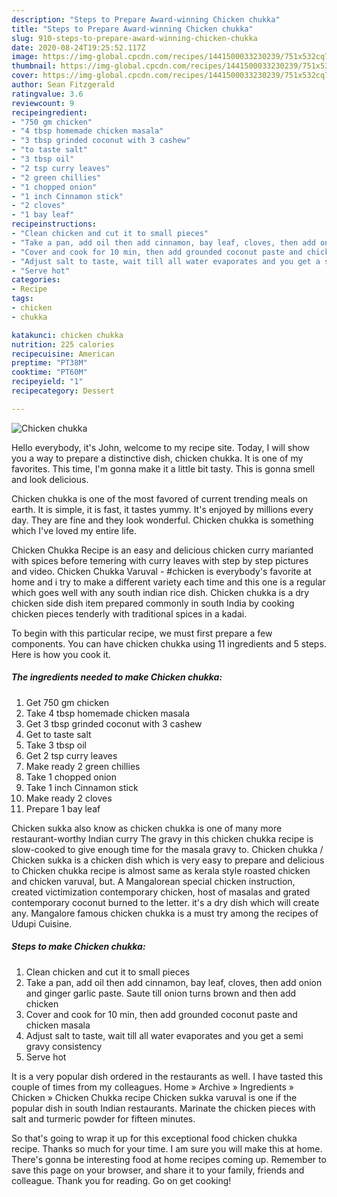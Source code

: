 ```yaml
---
description: "Steps to Prepare Award-winning Chicken chukka"
title: "Steps to Prepare Award-winning Chicken chukka"
slug: 910-steps-to-prepare-award-winning-chicken-chukka
date: 2020-08-24T19:25:52.117Z
image: https://img-global.cpcdn.com/recipes/1441500033230239/751x532cq70/chicken-chukka-recipe-main-photo.jpg
thumbnail: https://img-global.cpcdn.com/recipes/1441500033230239/751x532cq70/chicken-chukka-recipe-main-photo.jpg
cover: https://img-global.cpcdn.com/recipes/1441500033230239/751x532cq70/chicken-chukka-recipe-main-photo.jpg
author: Sean Fitzgerald
ratingvalue: 3.6
reviewcount: 9
recipeingredient:
- "750 gm chicken"
- "4 tbsp homemade chicken masala"
- "3 tbsp grinded coconut with 3 cashew"
- "to taste salt"
- "3 tbsp oil"
- "2 tsp curry leaves"
- "2 green chillies"
- "1 chopped onion"
- "1 inch Cinnamon stick"
- "2 cloves"
- "1 bay leaf"
recipeinstructions:
- "Clean chicken and cut it to small pieces"
- "Take a pan, add oil then add cinnamon, bay leaf, cloves, then add onion and ginger garlic paste. Saute till onion turns brown and then add chicken"
- "Cover and cook for 10 min, then add grounded coconut paste and chicken masala"
- "Adjust salt to taste, wait till all water evaporates and you get a semi gravy consistency"
- "Serve hot"
categories:
- Recipe
tags:
- chicken
- chukka

katakunci: chicken chukka 
nutrition: 225 calories
recipecuisine: American
preptime: "PT38M"
cooktime: "PT60M"
recipeyield: "1"
recipecategory: Dessert

---
```



![Chicken chukka](https://img-global.cpcdn.com/recipes/1441500033230239/751x532cq70/chicken-chukka-recipe-main-photo.jpg)

Hello everybody, it's John, welcome to my recipe site. Today, I will show you a way to prepare a distinctive dish, chicken chukka. It is one of my favorites. This time, I'm gonna make it a little bit tasty. This is gonna smell and look delicious.

Chicken chukka is one of the most favored of current trending meals on earth. It is simple, it is fast, it tastes yummy. It's enjoyed by millions every day. They are fine and they look wonderful. Chicken chukka is something which I've loved my entire life.

Chicken Chukka Recipe is an easy and delicious chicken curry marianted with spices before temering with curry leaves with step by step pictures and video. Chicken Chukka Varuval - #chicken is everybody&#39;s favorite at home and i try to make a different variety each time and this one is a regular which goes well with any south indian rice dish. Chicken chukka is a dry chicken side dish item prepared commonly in south India by cooking chicken pieces tenderly with traditional spices in a kadai.


To begin with this particular recipe, we must first prepare a few components. You can have chicken chukka using 11 ingredients and 5 steps. Here is how you cook it.

<!--inarticleads1-->

##### The ingredients needed to make Chicken chukka:

1. Get 750 gm chicken
1. Take 4 tbsp homemade chicken masala
1. Get 3 tbsp grinded coconut with 3 cashew
1. Get to taste salt
1. Take 3 tbsp oil
1. Get 2 tsp curry leaves
1. Make ready 2 green chillies
1. Take 1 chopped onion
1. Take 1 inch Cinnamon stick
1. Make ready 2 cloves
1. Prepare 1 bay leaf


Chicken sukka also know as chicken chukka is one of many more restaurant-worthy Indian curry The gravy in this chicken chukka recipe is slow-cooked to give enough time for the masala gravy to. Chicken chukka / Chicken sukka is a chicken dish which is very easy to prepare and delicious to Chicken chukka recipe is almost same as kerala style roasted chicken and chicken varuval, but. A Mangalorean special chicken instruction, created victimization contemporary chicken, host of masalas and grated contemporary coconut burned to the letter. it&#39;s a dry dish which will create any. Mangalore famous chicken chukka is a must try among the recipes of Udupi Cuisine. 

<!--inarticleads2-->

##### Steps to make Chicken chukka:

1. Clean chicken and cut it to small pieces
1. Take a pan, add oil then add cinnamon, bay leaf, cloves, then add onion and ginger garlic paste. Saute till onion turns brown and then add chicken
1. Cover and cook for 10 min, then add grounded coconut paste and chicken masala
1. Adjust salt to taste, wait till all water evaporates and you get a semi gravy consistency
1. Serve hot


It is a very popular dish ordered in the restaurants as well. I have tasted this couple of times from my colleagues. Home » Archive » Ingredients » Chicken » Chicken Chukka recipe Chicken sukka varuval is one if the popular dish in south Indian restaurants. Marinate the chicken pieces with salt and turmeric powder for fifteen minutes. 

So that's going to wrap it up for this exceptional food chicken chukka recipe. Thanks so much for your time. I am sure you will make this at home. There's gonna be interesting food at home recipes coming up. Remember to save this page on your browser, and share it to your family, friends and colleague. Thank you for reading. Go on get cooking!

